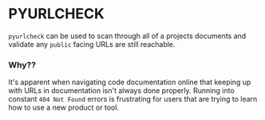 # PYURLCHECK

`pyurlcheck` can be used to scan through all of a projects documents and validate any `public` facing URLs are still reachable.

### Why??
It's apparent when navigating code documentation online that keeping up with URLs in documentation isn't always done properly.  Running into constant `404 Not Found` errors is frustrating for users that are trying to learn how to use a new product or tool.
